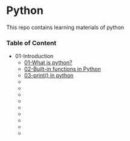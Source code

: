 # Python
This repo contains learning materials of python

### Table of Content

* 01-Introduction
    * [01-What is python?](https://www.python.org/doc/essays/blurb/)
    * [02-Built-in functions in Python](https://docs.python.org/3/library/functions.html)
    * [03-print() in python](https://docs.python.org/3/library/functions.html#print)
    * []()
    * []()
    * []()
    * []()
    * []()
    * []()
    * []()
    * []()
    * []()
    